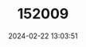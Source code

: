 ---
title: "152009"
category: "Mammillaria saboae"
draft: false
date: 2024-02-22 13:03:51
languages:
  Spanish; Castilian: ["Choyita"]
---